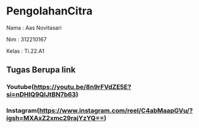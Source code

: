 # PengolahanCitra

Nama    : Aas Novitasari

Nim     : 312210167

Kelas   : Ti.22.A1

## Tugas Berupa link

### Youtube(https://youtu.be/8n9rFVdZE5E?si=nDHIQ9QlJtBN7b63)
### Instagram(https://www.instagram.com/reel/C4abMaapGVu/?igsh=MXAxZ2xmc29rajYzYQ==)
